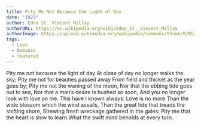 ```yaml
---
title: Pity Me Not Because the Light of Day
date: "1923"
author: Edna St. Vincent Millay
authorURL: https://en.wikipedia.org/wiki/Edna_St._Vincent_Millay
authorImage: https://upload.wikimedia.org/wikipedia/commons/thumb/0/05/Edna_St._Vincent_Millay_1933_by_Carl_van_Vechten_Retouched.jpg/330px-Edna_St._Vincent_Millay_1933_by_Carl_van_Vechten_Retouched.jpg
tags:
  - Love
  - Romance
  - featured
---
```


Pity me not because the light of day
At close of day no longer walks the sky;
Pity me not for beauties passed away
From field and thicket as the year goes by;
Pity me not the waning of the moon,
Nor that the ebbing tide goes out to sea,
Nor that a man’s desire is hushed so soon,
And you no longer look with love on me.
This have I known always: Love is no more
Than the wide blossom which the wind assails,
Than the great tide that treads the shifting shore,
Strewing fresh wreckage gathered in the gales:
Pity me that the heart is slow to learn
What the swift mind beholds at every turn.
